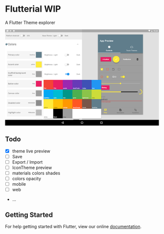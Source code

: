 # Flutterial WIP

A Flutter Theme explorer 

![screenshot](screenshot.png)

## Todo

- [x] theme live preview
- [ ] Save
- [ ] Export / Import
- [ ] IconTheme preview
- [ ] materials colors shades
- [ ] colors opacity
- [ ] mobile
- [ ] web
- ...

## Getting Started

For help getting started with Flutter, view our online
[documentation](http://flutter.io/).
